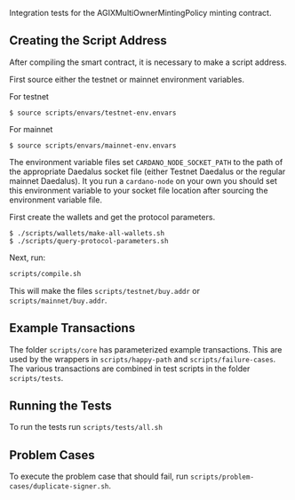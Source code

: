 Integration tests for the AGIXMultiOwnerMintingPolicy minting contract.

## Creating the Script Address

After compiling the smart contract, it is necessary to make a script address.

First source either the testnet or mainnet environment variables.

For testnet

```
$ source scripts/envars/testnet-env.envars
```

For mainnet

```
$ source scripts/envars/mainnet-env.envars
```

The environment variable files set `CARDANO_NODE_SOCKET_PATH` to the path of the appropriate Daedalus socket file (either Testnet Daedalus or the regular mainnet Daedalus). It you run a `cardano-node` on your own you should set this environment variable to your socket file location after sourcing the environment variable file.

First create the wallets and get the protocol parameters.

```
$ ./scripts/wallets/make-all-wallets.sh
$ ./scripts/query-protocol-parameters.sh
```

Next, run:

```bash
scripts/compile.sh
```

This will make the files `scripts/testnet/buy.addr` or `scripts/mainnet/buy.addr`.

## Example Transactions

The folder `scripts/core` has parameterized example transactions. This are used by the wrappers in `scripts/happy-path` and `scripts/failure-cases`. The various transactions are combined in test scripts in the folder `scripts/tests`.

## Running the Tests

To run the tests run `scripts/tests/all.sh`

## Problem Cases

To execute the problem case that should fail, run `scripts/problem-cases/duplicate-signer.sh`.
